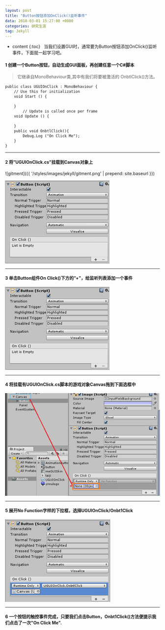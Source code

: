 ```yaml
---
layout: post
title: "Button按钮添加OnClick()监听事件"
data: 2018-03-01 15:27:00 +0800
categories: 研究生涯
tag: Jekyll
---
```

* content
{:toc}
 
当我们设置GUI时，通常要为Button按钮添加OnClick()监听事件，下面就一起学习吧。
#### 1 创建一个Button按钮，自动生成GUI面板，再创建任意一个C#脚本
>它继承自MonoBehaviour类,其中有我们将要被激活的 OnbtlClick()方法。


    public class UGUIOnClick : MonoBehaviour {
	    // Use this for initialization
	    void Start () {
	        
	    }
	        // Update is called once per frame
	    void Update () {
	        
	    }
	    public void OnbtlClick(){
	        Debug.Log ("On Click Me");
	    }
    } 


---

#### 2 将”UGUIOnClick.cs”挂载到Canvas对象上<br>

![gitment]({{ '/styles/images/jekyll/gitment.png' | prepend: site.baseurl }})

![enter image description here](/_Photo/works/Button_OnClick2.png)

---

#### 3 单击Button组件On Click()下方的”+”，给监听列表添加一个事件<br>
<img src="/_Photo/works/Button_OnClick2.png" alt="倪明小站">


---

#### 4 将挂载有UGUIOnClick.cs脚本的游戏对象Canvas拖到下面选框中<br>
<img src="/_Photo/works/Button_OnClick.png" alt="倪明小站">

---

#### 5 展开No Function字样的下拉框，选择UGUIOnClick/Onbt1Click<br>
<img src="/_Photo/works/Button_OnClick3.png" alt="倪明小站">

---


#### 6 一个按钮的触控事件完成，只要我们点击Button，Onbt1Click()方法便提示我们点击了一次"On Click Me".
